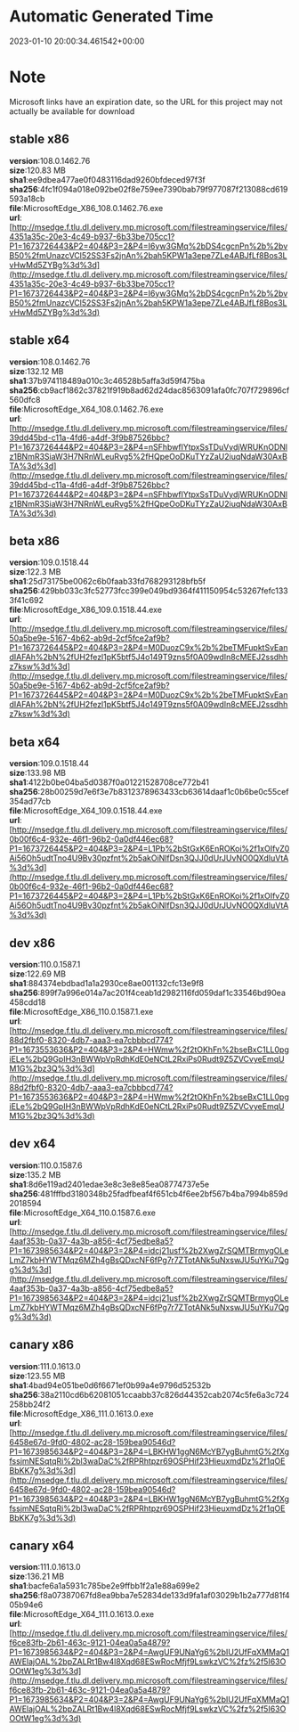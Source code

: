 # Automatic Generated Time
2023-01-10 20:00:34.461542+00:00

# Note
Microsoft links have an expiration date, so the URL for this project may not actually be available for download

## stable x86
**version**:108.0.1462.76  
**size**:120.83 MB  
**sha1**:ee9dbea477ae0f0483116dad9260bfdeced97f3f  
**sha256**:4fc1f094a018e092be02f8e759ee7390bab79f977087f213088cd619593a18cb  
**file**:MicrosoftEdge_X86_108.0.1462.76.exe  
**url**:[http://msedge.f.tlu.dl.delivery.mp.microsoft.com/filestreamingservice/files/4351a35c-20e3-4c49-b937-6b33be705cc1?P1=1673726443&P2=404&P3=2&P4=I6yw3GMq%2bDS4cgcnPn%2b%2bvB50%2fmUnazcVCl52SS3Fs2jnAn%2bah5KPW1a3epe7ZLe4ABJfLf8Bos3LvHwMd5ZYBg%3d%3d](http://msedge.f.tlu.dl.delivery.mp.microsoft.com/filestreamingservice/files/4351a35c-20e3-4c49-b937-6b33be705cc1?P1=1673726443&P2=404&P3=2&P4=I6yw3GMq%2bDS4cgcnPn%2b%2bvB50%2fmUnazcVCl52SS3Fs2jnAn%2bah5KPW1a3epe7ZLe4ABJfLf8Bos3LvHwMd5ZYBg%3d%3d)  

## stable x64
**version**:108.0.1462.76  
**size**:132.12 MB  
**sha1**:37b974118489a010c3c46528b5affa3d59f475ba  
**sha256**:cb9acf1862c37821f919b8ad62d24dac8563091afa0fc707f729896cf560dfc8  
**file**:MicrosoftEdge_X64_108.0.1462.76.exe  
**url**:[http://msedge.f.tlu.dl.delivery.mp.microsoft.com/filestreamingservice/files/39dd45bd-c11a-4fd6-a4df-3f9b87526bbc?P1=1673726444&P2=404&P3=2&P4=nSFhbwflYtpxSsTDuVydjWRUKnODNlz1BNmR3SiaW3H7NRnWLeuRvg5%2fHQpeOoDKuTYzZaU2iuqNdaW30AxBTA%3d%3d](http://msedge.f.tlu.dl.delivery.mp.microsoft.com/filestreamingservice/files/39dd45bd-c11a-4fd6-a4df-3f9b87526bbc?P1=1673726444&P2=404&P3=2&P4=nSFhbwflYtpxSsTDuVydjWRUKnODNlz1BNmR3SiaW3H7NRnWLeuRvg5%2fHQpeOoDKuTYzZaU2iuqNdaW30AxBTA%3d%3d)  

## beta x86
**version**:109.0.1518.44  
**size**:122.3 MB  
**sha1**:25d73175be0062c6b0faab33fd768293128bfb5f  
**sha256**:429bb033c3fc52773fcc399e049bd9364f411150954c53267fefc1333f41c692  
**file**:MicrosoftEdge_X86_109.0.1518.44.exe  
**url**:[http://msedge.f.tlu.dl.delivery.mp.microsoft.com/filestreamingservice/files/50a5be9e-5167-4b62-ab9d-2cf5fce2af9b?P1=1673726445&P2=404&P3=2&P4=M0DuozC9x%2b%2beTMFupktSvEandIAFAh%2bN%2fUH2fezl1pK5btf5J4o149T9zns5f0A09wdIn8cMEEJ2ssdhhz7ksw%3d%3d](http://msedge.f.tlu.dl.delivery.mp.microsoft.com/filestreamingservice/files/50a5be9e-5167-4b62-ab9d-2cf5fce2af9b?P1=1673726445&P2=404&P3=2&P4=M0DuozC9x%2b%2beTMFupktSvEandIAFAh%2bN%2fUH2fezl1pK5btf5J4o149T9zns5f0A09wdIn8cMEEJ2ssdhhz7ksw%3d%3d)  

## beta x64
**version**:109.0.1518.44  
**size**:133.98 MB  
**sha1**:4122b0be04ba5d0387f0a01221528708ce772b41  
**sha256**:28b00259d7e6f3e7b8312378963433cb63614daaf1c0b6be0c55cef354ad77cb  
**file**:MicrosoftEdge_X64_109.0.1518.44.exe  
**url**:[http://msedge.f.tlu.dl.delivery.mp.microsoft.com/filestreamingservice/files/0b00f6c4-932e-46f1-96b2-0a0df446ec68?P1=1673726445&P2=404&P3=2&P4=L1Pb%2bStGxK6EnROKoi%2f1xOIfvZ0Ai56Oh5udtTno4U9Bv30pzfnt%2b5akOiNlfDsn3QJJ0dUrJUvNO0QXdIuVtA%3d%3d](http://msedge.f.tlu.dl.delivery.mp.microsoft.com/filestreamingservice/files/0b00f6c4-932e-46f1-96b2-0a0df446ec68?P1=1673726445&P2=404&P3=2&P4=L1Pb%2bStGxK6EnROKoi%2f1xOIfvZ0Ai56Oh5udtTno4U9Bv30pzfnt%2b5akOiNlfDsn3QJJ0dUrJUvNO0QXdIuVtA%3d%3d)  

## dev x86
**version**:110.0.1587.1  
**size**:122.69 MB  
**sha1**:884374ebdbad1a1a2930ce8ae001132cfc13e9f8  
**sha256**:899f7a996e014a7ac201f4ceab1d2982116fd059daf1c33546bd90ea458cdd18  
**file**:MicrosoftEdge_X86_110.0.1587.1.exe  
**url**:[http://msedge.f.tlu.dl.delivery.mp.microsoft.com/filestreamingservice/files/88d2fbf0-8320-4db7-aaa3-ea7cbbbcd774?P1=1673553636&P2=404&P3=2&P4=HWmw%2f2tOKhFn%2bseBxC1LL0pgiELe%2bQ9GpIH3nBWWpVpRdhKdE0eNCtL2RxiPs0Rudt9Z5ZVCvyeEmqUM1G%2bz3Q%3d%3d](http://msedge.f.tlu.dl.delivery.mp.microsoft.com/filestreamingservice/files/88d2fbf0-8320-4db7-aaa3-ea7cbbbcd774?P1=1673553636&P2=404&P3=2&P4=HWmw%2f2tOKhFn%2bseBxC1LL0pgiELe%2bQ9GpIH3nBWWpVpRdhKdE0eNCtL2RxiPs0Rudt9Z5ZVCvyeEmqUM1G%2bz3Q%3d%3d)  

## dev x64
**version**:110.0.1587.6  
**size**:135.2 MB  
**sha1**:8d6e119ad2401edae3e8c3e8e85ea08774737e5e  
**sha256**:481fffbd3180348b25fadfbeaf4f651cb4f6ee2bf567b4ba7994b859d2018594  
**file**:MicrosoftEdge_X64_110.0.1587.6.exe  
**url**:[http://msedge.f.tlu.dl.delivery.mp.microsoft.com/filestreamingservice/files/4aaf353b-0a37-4a3b-a856-4cf75edbe8a5?P1=1673985634&P2=404&P3=2&P4=idcj21usf%2b2XwgZrSQMTBrmygOLeLmZ7kbHYWTMqz6MZh4gBsQDxcNF6fPg7r7ZTotANk5uNxswJU5uYKu7Qgg%3d%3d](http://msedge.f.tlu.dl.delivery.mp.microsoft.com/filestreamingservice/files/4aaf353b-0a37-4a3b-a856-4cf75edbe8a5?P1=1673985634&P2=404&P3=2&P4=idcj21usf%2b2XwgZrSQMTBrmygOLeLmZ7kbHYWTMqz6MZh4gBsQDxcNF6fPg7r7ZTotANk5uNxswJU5uYKu7Qgg%3d%3d)  

## canary x86
**version**:111.0.1613.0  
**size**:123.55 MB  
**sha1**:4bad94e051be0d6f6671ef0b99a4e9796d52532b  
**sha256**:38a2110cd6b62081051ccaabb37c826d44352cab2074c5fe6a3c724258bb24f2  
**file**:MicrosoftEdge_X86_111.0.1613.0.exe  
**url**:[http://msedge.f.tlu.dl.delivery.mp.microsoft.com/filestreamingservice/files/6458e67d-9fd0-4802-ac28-159bea90546d?P1=1673985634&P2=404&P3=2&P4=LBKHW1ggN6McYB7ygBuhmtG%2fXgfssjmNESqtqRi%2bl3waDaC%2fRPRhtpzr69OSPHif23HieuxmdDz%2f1qOEBbKK7g%3d%3d](http://msedge.f.tlu.dl.delivery.mp.microsoft.com/filestreamingservice/files/6458e67d-9fd0-4802-ac28-159bea90546d?P1=1673985634&P2=404&P3=2&P4=LBKHW1ggN6McYB7ygBuhmtG%2fXgfssjmNESqtqRi%2bl3waDaC%2fRPRhtpzr69OSPHif23HieuxmdDz%2f1qOEBbKK7g%3d%3d)  

## canary x64
**version**:111.0.1613.0  
**size**:136.21 MB  
**sha1**:bacfe6a1a5931c785be2e9ffbb1f2a1e88a699e2  
**sha256**:f8a07387067fd8ea9bba7e52834de133d9fa1af03029b1b2a777d81f405b94e6  
**file**:MicrosoftEdge_X64_111.0.1613.0.exe  
**url**:[http://msedge.f.tlu.dl.delivery.mp.microsoft.com/filestreamingservice/files/f6ce83fb-2b61-463c-9121-04ea0a5a4879?P1=1673985634&P2=404&P3=2&P4=AwgUF9UNaYg6%2bIU2UfFqXMMaQ1AWElajOAL%2bpZALRt1Bw4l8Xqd68ESwRocMfjf9LswkzVC%2fz%2f5I63OOOtW1eg%3d%3d](http://msedge.f.tlu.dl.delivery.mp.microsoft.com/filestreamingservice/files/f6ce83fb-2b61-463c-9121-04ea0a5a4879?P1=1673985634&P2=404&P3=2&P4=AwgUF9UNaYg6%2bIU2UfFqXMMaQ1AWElajOAL%2bpZALRt1Bw4l8Xqd68ESwRocMfjf9LswkzVC%2fz%2f5I63OOOtW1eg%3d%3d)  

